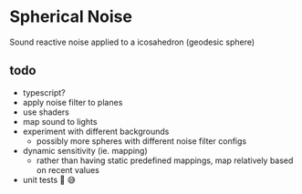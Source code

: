 # Spherical Noise

Sound reactive noise applied to a icosahedron (geodesic sphere)

## todo
- typescript?
- apply noise filter to planes
- use shaders
- map sound to lights
- experiment with different backgrounds
    - possibly more spheres with different noise filter configs
- dynamic sensitivity (ie. mapping)
    - rather than having static predefined mappings, map relatively based on recent values
- unit tests :grimacing: :sweat_smile:
